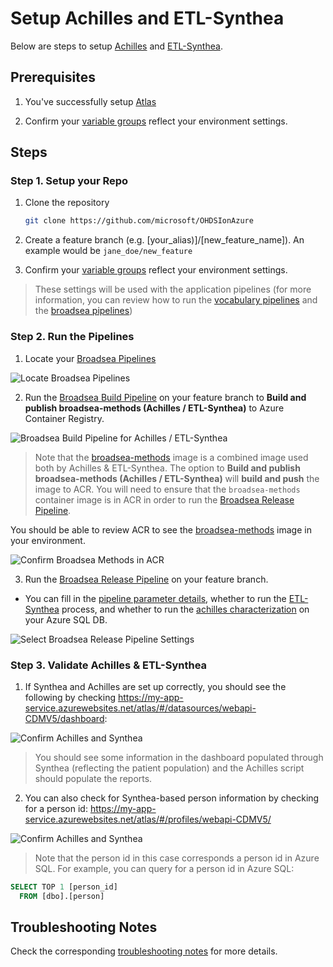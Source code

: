 # Setup Achilles and ETL-Synthea

Below are steps to setup [Achilles](https://github.com/OHDSI/Achilles) and [ETL-Synthea](https://github.com/OHDSI/ETL-Synthea).

## Prerequisites
  
1. You've successfully setup [Atlas](/docs/setup/setup_atlas_webapi.md)

2. Confirm your [variable groups](/docs/update_your_variables.md#3-omop-environment-settings-vg) reflect your environment settings.

## Steps

### Step 1. Setup your Repo

1. Clone the repository

    ```bash
    git clone https://github.com/microsoft/OHDSIonAzure
    ```

2. Create a feature branch (e.g. [your_alias)]/[new_feature_name]). An example would be `jane_doe/new_feature`

3. Confirm your [variable groups](/docs/update_your_variables.md) reflect your environment settings.

> These settings will be used with the application pipelines (for more information, you can review how to run the [vocabulary pipelines](/pipelines/README.md/#vocabulary-pipelines) and the [broadsea pipelines](/pipelines/README.md/#broadsea-pipelines))

### Step 2. Run the Pipelines

1. Locate your [Broadsea Pipelines](/pipelines/README.md/#broadsea-pipelines)

![Locate Broadsea Pipelines](/docs/media/run_broadsea_pipeline_0.png)

2. Run the [Broadsea Build Pipeline](/pipelines/README.md/#broadsea-build-pipeline) on your feature branch to **Build and publish broadsea-methods (Achilles / ETL-Synthea)** to Azure Container Registry.

![Broadsea Build Pipeline for Achilles / ETL-Synthea](/docs/media/broadsea_build_pipeline_achilles_etl_synthea.png)

> Note that the [broadsea-methods](/apps/broadsea-methods/README.md) image is a combined image used both by Achilles & ETL-Synthea. The option to **Build and publish broadsea-methods (Achilles / ETL-Synthea)** will **build and push** the image to ACR. You will need to ensure that the `broadsea-methods` container image is in ACR in order to run the [Broadsea Release Pipeline](/pipelines/README.md/#broadsea-release-pipeline).

You should be able to review ACR to see the [broadsea-methods](/apps/broadsea-methods/README.md) image in your environment.

![Confirm Broadsea Methods in ACR](/docs/media/confirm_acr_broadsea_methods_1.png)

3. Run the [Broadsea Release Pipeline](/pipelines/README.md/#broadsea-release-pipeline) on your feature branch.

- You can fill in the [pipeline parameter details](/pipelines/README.md/#broadsea-release-pipeline-parameters), whether to run the [ETL-Synthea](/apps/broadsea-methods/README.md/#synthea-etl) process, and whether to run the [achilles characterization](/apps/broadsea-methods/README.md/#achilles) on your Azure SQL DB.

![Select Broadsea Release Pipeline Settings](/docs/media/broadsea_release_pipeline_achilles_etl_synthea_1.png)

### Step 3. Validate Achilles & ETL-Synthea

1. If Synthea and Achilles are set up correctly, you should see the following by checking https://my-app-service.azurewebsites.net/atlas/#/datasources/webapi-CDMV5/dashboard:

![Confirm Achilles and Synthea](/docs/media/confirm_achilles_synthea_1.png)

> You should see some information in the dashboard populated through Synthea (reflecting the patient population) and the Achilles script should populate the reports.

2. You can also check for Synthea-based person information by checking for a person id: https://my-app-service.azurewebsites.net/atlas/#/profiles/webapi-CDMV5/

![Confirm Achilles and Synthea](/docs/media/confirm_achilles_synthea_2.png)

> Note that the person id in this case corresponds a person id in Azure SQL.  For example, you can query for a person id in Azure SQL:

```sql
SELECT TOP 1 [person_id]
  FROM [dbo].[person]
```

## Troubleshooting Notes

Check the corresponding [troubleshooting notes](/docs/troubleshooting/troubleshooting_achilles_synthea.md) for more details.
